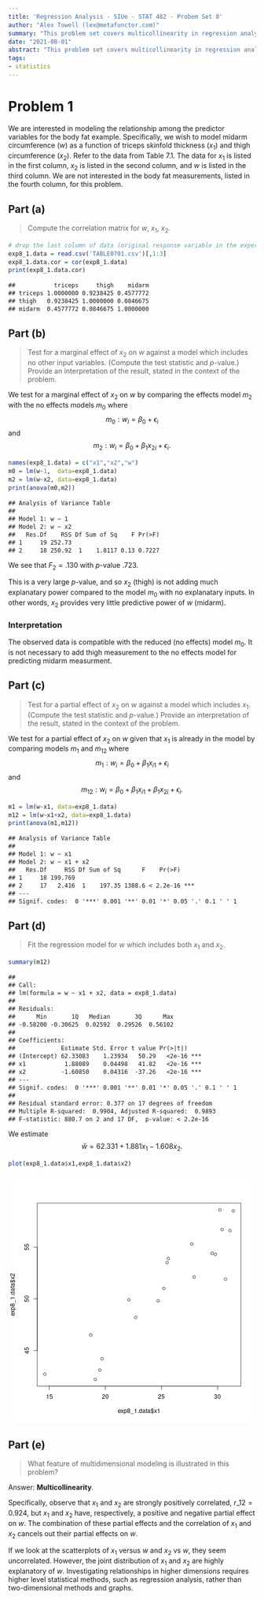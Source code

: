 ```yaml
---
title: 'Regression Analysis - SIUe - STAT 482 - Probem Set 8'
author: "Alex Towell (lex@metafunctor.com)"
summary: "This problem set covers multicollinearity in regression analysis and the marginal and partial effects of predictor variables, among other topics."
date: "2021-08-01"
abstract: "This problem set covers multicollinearity in regression analysis and the marginal and partial effects of predictor variables, among other topics."
tags:
- statistics
---
```


# Problem 1

We are interested in modeling the relationship among the predictor variables for the body fat example. Specifically, we wish to model midarm circumference ($w$) as a function of triceps skinfold thickness ($x_1$) and thigh circumference ($x_2$). Refer to the data from Table 7.1. The data for $x_1$ is listed in the first column, $x_2$ is listed in the second column, and $w$ is listed in the third column. We are not interested in the body fat measurements, listed in the fourth column, for this problem.

## Part (a)
> Compute the correlation matrix for $w$, $x_1$, $x_2$.


``` r
# drop the last column of data (original response variable in the experiment)
exp8_1.data = read.csv('TABLE0701.csv')[,1:3]
exp8_1.data.cor = cor(exp8_1.data)
print(exp8_1.data.cor)
```

```
##           triceps     thigh    midarm
## triceps 1.0000000 0.9238425 0.4577772
## thigh   0.9238425 1.0000000 0.0846675
## midarm  0.4577772 0.0846675 1.0000000
```

## Part (b)
> Test for a marginal effect of $x_2$ on $w$ against a model which includes no other input variables. (Compute the test statistic and $p$-value.) Provide an interpretation of the result, stated in the context of the problem.

We test for a marginal effect of $x_2$ on $w$ by comparing the effects model
$m_2$ with the no effects models $m_0$ where
$$
m_0 : w_i = \beta_0 + \epsilon_i
$$
and
$$
m_2 : w_i = \beta_0 + \beta_1 x_{2 i} + \epsilon_i.
$$


``` r
names(exp8_1.data) = c("x1","x2","w")
m0 = lm(w~1,  data=exp8_1.data)
m2 = lm(w~x2, data=exp8_1.data)
print(anova(m0,m2))
```

```
## Analysis of Variance Table
## 
## Model 1: w ~ 1
## Model 2: w ~ x2
##   Res.Df    RSS Df Sum of Sq    F Pr(>F)
## 1     19 252.73                         
## 2     18 250.92  1    1.8117 0.13 0.7227
```

We see that $F_2 = .130$ with $p$-value $.723$.

This is a very large $p$-value, and so $x_2$ (thigh) is not adding much
explanatary power compared to the model $m_0$ with no explanatary inputs. In
other words, $x_2$ provides very little predictive power of $w$ (midarm).

### Interpretation

The observed data is compatible with the reduced (no effects) model $m_0$. It is not necessary to add thigh measurement to the no effects model for predicting midarm measurment.

## Part (c)
> Test for a partial effect of $x_2$ on $w$ against a model which includes $x_1$. (Compute the test statistic and $p$-value.) Provide an interpretation of the result, stated in the context of the problem.

We test for a partial effect of $x_2$ on $w$ given that $x_1$ is already in the model by comparing models $m_1$ and $m_{1 2}$ where
$$
m_1 : w_i = \beta_0 + \beta_1 x_{i 1} + \epsilon_i
$$
and
$$
m_{1 2} : w_i = \beta_0 + \beta_1 x_{i 1} + \beta_1 x_{2 i} + \epsilon_i.
$$


``` r
m1 = lm(w~x1, data=exp8_1.data)
m12 = lm(w~x1+x2, data=exp8_1.data)
print(anova(m1,m12))
```

```
## Analysis of Variance Table
## 
## Model 1: w ~ x1
## Model 2: w ~ x1 + x2
##   Res.Df     RSS Df Sum of Sq      F    Pr(>F)    
## 1     18 199.769                                  
## 2     17   2.416  1    197.35 1388.6 < 2.2e-16 ***
## ---
## Signif. codes:  0 '***' 0.001 '**' 0.01 '*' 0.05 '.' 0.1 ' ' 1
```

## Part (d)
> Fit the regression model for $w$ which includes both $x_1$ and $x_2$.


``` r
summary(m12)
```

```
## 
## Call:
## lm(formula = w ~ x1 + x2, data = exp8_1.data)
## 
## Residuals:
##      Min       1Q   Median       3Q      Max 
## -0.58200 -0.30625  0.02592  0.29526  0.56102 
## 
## Coefficients:
##             Estimate Std. Error t value Pr(>|t|)    
## (Intercept) 62.33083    1.23934   50.29   <2e-16 ***
## x1           1.88089    0.04498   41.82   <2e-16 ***
## x2          -1.60850    0.04316  -37.26   <2e-16 ***
## ---
## Signif. codes:  0 '***' 0.001 '**' 0.01 '*' 0.05 '.' 0.1 ' ' 1
## 
## Residual standard error: 0.377 on 17 degrees of freedom
## Multiple R-squared:  0.9904,	Adjusted R-squared:  0.9893 
## F-statistic: 880.7 on 2 and 17 DF,  p-value: < 2.2e-16
```

We estimate
$$
\hat{w} = 62.331 + 1.881 x_1 - 1.608 x_2.
$$


``` r
plot(exp8_1.data$x1,exp8_1.data$x2)
```

![plot of chunk unnamed-chunk-5](figure/unnamed-chunk-5-1.png)

## Part (e)
> What feature of multidimensional modeling is illustrated in this problem?

Answer: **Multicollinearity**.

Specifically, observe that $x_1$ and $x_2$ are strongly positively correlated, $r\_{1 2} = 0.924$, but $x_1$ and $x_2$ have, respectively, a positive and negative partial effect on $w$. The combination of these partial effects and the correlation of $x_1$ and $x_2$ cancels out their partial effects on $w$.

If we look at the scatterplots of $x_1$ versus $w$ and $x_2$ vs $w$, they seem uncorrelated. However, the joint distribution of $x_1$ and $x_2$ are highly explanatory of $w$. Investigating relationships in higher dimensions requires higher level statistical methods, such as regression analysis, rather than two-dimensional methods and graphs.
